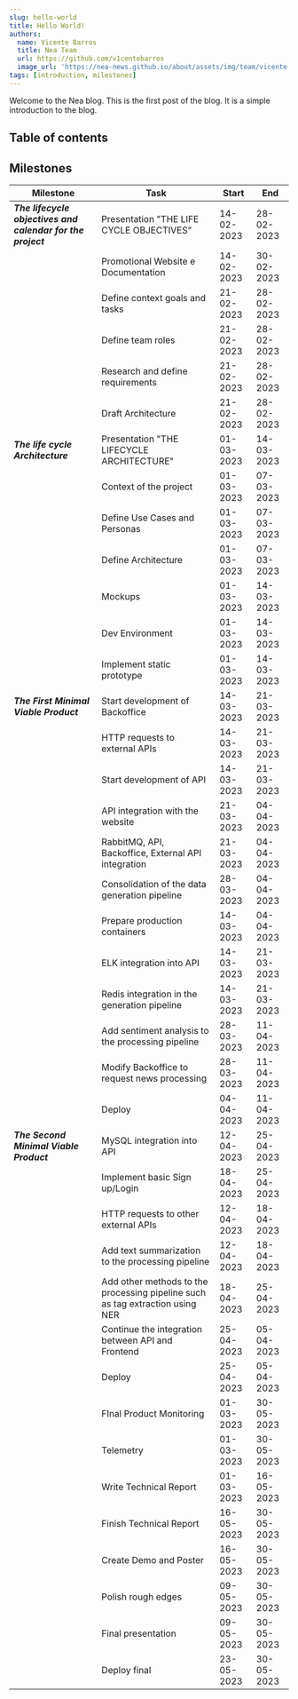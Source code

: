 ```yaml
---
slug: hello-world
title: Hello World!
authors:
  name: Vicente Barros
  title: Nea Team
  url: https://github.com/v1centebarros
  image_url: 'https://nea-news.github.io/about/assets/img/team/vicente.jpg'
tags: [introduction, milestones]
---
```


Welcome to the Nea blog. This is the first post of the blog. It is a simple introduction to the blog.

## Table of contents

## Milestones

| Milestone                                                   | Task                                                                          | Start      | End        |
|-------------------------------------------------------------|-------------------------------------------------------------------------------|------------|------------|
| **_The lifecycle objectives and calendar for the project_** | Presentation "THE LIFE CYCLE OBJECTIVES"                                      | 14-02-2023 | 28-02-2023 |
|                                                             | Promotional Website e Documentation                                           | 14-02-2023 | 30-02-2023 |
|                                                             | Define context goals and tasks                                                | 21-02-2023 | 28-02-2023 |
|                                                             | Define team roles                                                             | 21-02-2023 | 28-02-2023 |
|                                                             | Research and define requirements                                              | 21-02-2023 | 28-02-2023 |
|                                                             | Draft Architecture                                                            | 21-02-2023 | 28-02-2023 |
| **_The life cycle Architecture_**                           | Presentation "THE LIFECYCLE ARCHITECTURE"                                     | 01-03-2023 | 14-03-2023 |
|                                                             | Context of the project                                                        | 01-03-2023 | 07-03-2023 |
|                                                             | Define Use Cases and Personas                                                 | 01-03-2023 | 07-03-2023 |
|                                                             | Define Architecture                                                           | 01-03-2023 | 07-03-2023 |
|                                                             | Mockups                                                                       | 01-03-2023 | 14-03-2023 |
|                                                             | Dev Environment                                                               | 01-03-2023 | 14-03-2023 |
|                                                             | Implement static prototype                                                    | 01-03-2023 | 14-03-2023 |
| **_The First Minimal Viable Product_**                      | Start development of Backoffice                                               | 14-03-2023 | 21-03-2023 |
|                                                             | HTTP requests to external APIs                                                | 14-03-2023 | 21-03-2023 |
|                                                             | Start development of API                                                      | 14-03-2023 | 21-03-2023 |
|                                                             | API integration with the website                                              | 21-03-2023 | 04-04-2023 |
|                                                             | RabbitMQ, API, Backoffice, External API integration                           | 21-03-2023 | 04-04-2023 |
|                                                             | Consolidation of the data generation pipeline                                 | 28-03-2023 | 04-04-2023 |
|                                                             | Prepare production containers                                                 | 14-03-2023 | 04-04-2023 |
|                                                             | ELK integration into API                                                      | 14-03-2023 | 21-03-2023 |
|                                                             | Redis integration in the generation pipeline                                  | 14-03-2023 | 21-03-2023 |
|                                                             | Add sentiment analysis to the processing pipeline                             | 28-03-2023 | 11-04-2023 |
|                                                             | Modify Backoffice to request news processing                                  | 28-03-2023 | 11-04-2023 |
|                                                             | Deploy                                                                        | 04-04-2023 | 11-04-2023 |
| **_The Second Minimal Viable Product_**                     | MySQL integration into API                                                    | 12-04-2023 | 25-04-2023 |
|                                                             | Implement basic Sign up/Login                                                 | 18-04-2023 | 25-04-2023 |
|                                                             | HTTP requests to other external APIs                                          | 12-04-2023 | 18-04-2023 |
|                                                             | Add text summarization to the processing pipeline                             | 12-04-2023 | 18-04-2023 |
|                                                             | Add other methods to the processing pipeline such as tag extraction using NER | 18-04-2023 | 25-04-2023 |
|                                                             | Continue the integration between API and Frontend                             | 25-04-2023 | 05-04-2023 |
|                                                             | Deploy                                                                        | 25-04-2023 | 05-04-2023 |
|                                                             | FInal Product Monitoring                                                      | 01-03-2023 | 30-05-2023 |
|                                                             | Telemetry                                                                     | 01-03-2023 | 30-05-2023 |
|                                                             | Write Technical Report                                                        | 01-03-2023 | 16-05-2023 |
|                                                             | Finish Technical Report                                                       | 16-05-2023 | 30-05-2023 |
|                                                             | Create Demo and Poster                                                        | 16-05-2023 | 30-05-2023 |
|                                                             | Polish rough edges                                                            | 09-05-2023 | 30-05-2023 |
|                                                             | Final presentation                                                            | 09-05-2023 | 30-05-2023 |
|                                                             | Deploy final                                                                  | 23-05-2023 | 30-05-2023 |
